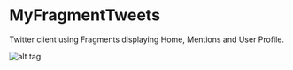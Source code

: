 # MyFragmentTweets

Twitter client using Fragments displaying Home, Mentions and User Profile.

![alt tag](https://cloud.githubusercontent.com/assets/502926/6819283/e9825dfc-d27b-11e4-8a39-b05f804f3f4f.gif)
